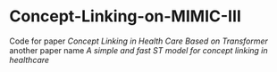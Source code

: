 # Concept-Linking-on-MIMIC-III
Code for paper *Concept Linking in Health Care Based on Transformer*
another paper name
*A simple and fast ST model for concept linking in healthcare*
